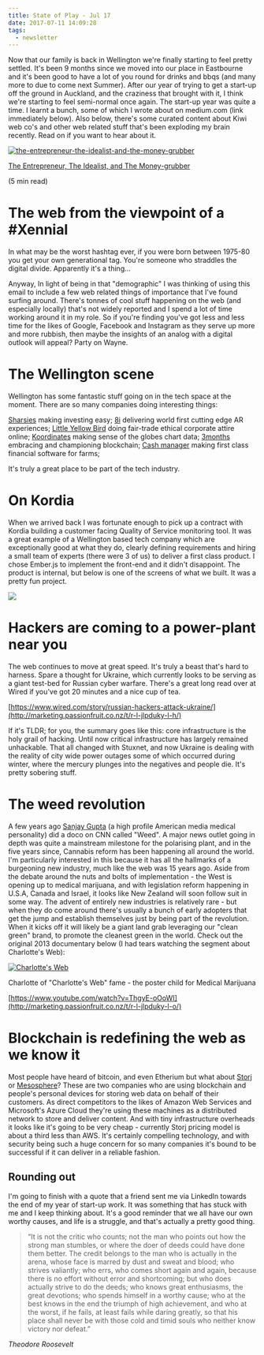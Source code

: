 ```yaml
---
title: State of Play - Jul 17
date: 2017-07-11 14:09:28
tags:
  - newsletter
---
```


Now that our family is back in Wellington we're finally starting to feel pretty settled. It's been 9 months since we moved into our place in Eastbourne and it's been good to have a lot of you round for drinks and bbqs (and many more to due to come next Summer). After our year of trying to get a start-up off the ground in Auckland, and the craziness that brought with it, I think we're starting to feel semi-normal once again. The start-up year was quite a time. I learnt a bunch, some of which I wrote about on medium.com (link immediately below). Also below, there's some curated content about Kiwi web co's and other web related stuff that's been exploding my brain recently. Read on if you want to hear about it.

[![the-entrepreneur-the-idealist-and-the-money-grubber](https://i1.createsend1.com/ei/r/6D/EB0/F72/185402/csfinal/1-JnkteKyZFH5N_33kKH27BA.png)](https://medium.com/@ezraKeddell/the-entrepreneur-the-idealist-and-the-money-grubber-ad8af80ca206)

[The Entrepreneur, The Idealist, and The Money-grubber](https://medium.com/@ezraKeddell/the-entrepreneur-the-idealist-and-the-money-grubber-ad8af80ca206)

(5 min read)

# The web from the viewpoint of a #Xennial

In what may be the worst hashtag ever, if you were born between 1975-80 you get your own generational tag. You're someone who straddles the digital divide. Apparently it's a thing...

Anyway, In light of being in that "demographic" I was thinking of using this email to include a few web related things of importance that I've found surfing around. There's tonnes of cool stuff happening on the web (and especially locally) that's not widely reported and I spend a lot of time working around it in my role. So if you're finding you've got less and less time for the likes of Google, Facebook and Instagram as they serve up more and more rubbish, then maybe the insights of an analog with a digital outlook will appeal? Party on Wayne.

# The Wellington scene

Wellington has some fantastic stuff going on in the tech space at the moment. There are so many companies doing interesting things:

 [Sharsies](http://marketing.passionfruit.co.nz/t/r-l-jlpduky-l-r/) making investing easy; [8i](http://marketing.passionfruit.co.nz/t/r-l-jlpduky-l-y/) delivering world first cutting edge AR experiences; [Little Yellow Bird](http://marketing.passionfruit.co.nz/t/r-l-jlpduky-l-j/) doing fair-trade ethical corporate attire online; [Koordinates](http://marketing.passionfruit.co.nz/t/r-l-jlpduky-l-t/) making sense of the globes chart data; [3months](http://marketing.passionfruit.co.nz/t/r-l-jlpduky-l-i/) embracing and championing blockchain; [Cash manager](http://marketing.passionfruit.co.nz/t/r-l-jlpduky-l-d/) making first class financial software for farms;

It's truly a great place to be part of the tech industry.

# On Kordia

When we arrived back I was fortunate enough to pick up a contract with Kordia building a customer facing Quality of Service monitoring tool. It was a great example of a Wellington based tech company which are exceptionally good at what they do, clearly defining requirements and hiring a small team of experts (there were 3 of us) to deliver a first class product. I chose Ember.js to implement the front-end and it didn't disappoint. The product is internal, but below is one of the screens of what we built. It was a pretty fun project.

![](https://i2.createsend1.com/ei/r/6D/EB0/F72/185402/csfinal/8442fa57-ea4f-477f-97c3-43e83f979c95-original1.png)

# Hackers are coming to a power-plant near you

The web continues to move at great speed. It's truly a beast that's hard to harness. Spare a thought for Ukraine, which currently looks to be serving as a giant test-bed for Russian cyber warfare. There's a great long read over at Wired if you've got 20 minutes and a nice cup of tea.

[https://www.wired.com/story/russian-hackers-attack-ukraine/](http://marketing.passionfruit.co.nz/t/r-l-jlpduky-l-h/)

If it's TLDR; for you, the summary goes like this: core infrastructure is the holy grail of hacking. Until now critical infrastructure has largely remained unhackable. That all changed with Stuxnet, and now Ukraine is dealing with the reality of city wide power outages some of which occurred during winter, where the mercury plunges into the negatives and people die. It's pretty sobering stuff.

# The weed revolution

A few years ago [Sanjay Gupta](http://marketing.passionfruit.co.nz/t/r-l-jlpduky-l-k/)​ (a high profile American media medical personality) did a doco on CNN called "Weed". A major news outlet going in depth was quite a mainstream milestone for the polarising plant, and in the five years since, Cannabis reform has been happening all around the world. I'm particularly interested in this because it has all the hallmarks of a burgeoning new industry, much like the web was 15 years ago. Aside from the debate around the nuts and bolts of implementation - the West is opening up to medical marijuana, and with legislation reform happening in U.S.A, Canada and Israel, it looks like New Zealand will soon follow suit in some way. The advent of entirely new industries is relatively rare - but when they do come around there's usually a bunch of early adopters that get the jump and establish themselves just by being part of the revolution. When it kicks off it will likely be a giant land grab leveraging our "clean green" brand, to promote the cleanest green in the world. Check out the original 2013 documentary below (I had tears watching the segment about Charlotte's Web):

[![Charlotte's Web](https://i3.createsend1.com/ei/r/6D/EB0/F72/185402/csfinal/001-ap405191522308.jpg)](http://marketing.passionfruit.co.nz/t/r-l-jlpduky-l-u/)

Charlotte of "Charlotte's Web" fame - the poster child for Medical Marijuana

[https://www.youtube.com/watch?v=ThgyE-oOoWI](http://marketing.passionfruit.co.nz/t/r-l-jlpduky-l-o/)

# Blockchain is redefining the web as we know it

Most people have heard of bitcoin, and even Etherium but what about [Storj](http://marketing.passionfruit.co.nz/t/r-l-jlpduky-l-b/) or [Mesosphere](http://marketing.passionfruit.co.nz/t/r-l-jlpduky-l-n/)? These are two companies who are using blockchain and people's personal devices for storing web data on behalf of their customers. As direct competitors to the likes of Amazon Web Services and Microsoft's Azure Cloud they're using these machines as a distributed network to store and deliver content. And with tiny infrastructure overheads it looks like it's going to be very cheap - currently Storj pricing model is about a third less than AWS. It's certainly compelling technology, and with security being such a huge concern for so many companies it's bound to be successful if it can deliver in a reliable fashion.

## Rounding out

I'm going to finish with a quote that a friend sent me via LinkedIn towards the end of my year of start-up work. It was something that has stuck with me and I keep thinking about. It's a good reminder that we all have our own worthy causes, and life is a struggle, and that's actually a pretty good thing.

> “It is not the critic who counts; not the man who points out how the strong man stumbles, or where the doer of deeds could have done them better. The credit belongs to the man who is actually in the arena, whose face is marred by dust and sweat and blood; who strives valiantly; who errs, who comes short again and again, because there is no effort without error and shortcoming; but who does actually strive to do the deeds; who knows great enthusiasms, the great devotions; who spends himself in a worthy cause; who at the best knows in the end the triumph of high achievement, and who at the worst, if he fails, at least fails while daring greatly, so that his place shall never be with those cold and timid souls who neither know victory nor defeat.”

_Theodore Roosevelt_